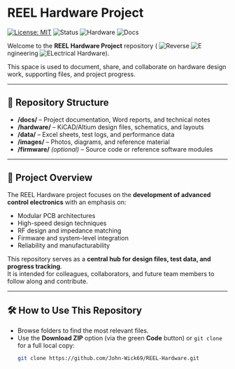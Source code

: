 # REEL Hardware Project

[![License: MIT](https://img.shields.io/badge/License-MIT-blue.svg)](LICENSE)
![Status](https://img.shields.io/badge/Status-Active-success.svg)
![Hardware](https://img.shields.io/badge/Hardware-KiCAD%20%7C%20Altium-orange.svg)
![Docs](https://img.shields.io/badge/Docs-Available-green.svg)

Welcome to the **REEL Hardware Project** repository (
![R](https://img.shields.io/badge/-R-red?style=flat-square)everse
![E](https://img.shields.io/badge/-E-red?style=flat-square)ngineering
![EL](https://img.shields.io/badge/-EL-red?style=flat-square)ectrical
 Hardware).
 
This space is used to document, share, and collaborate on hardware design work, supporting files, and project progress.

---

## 📂 Repository Structure
- **/docs/** – Project documentation, Word reports, and technical notes
- **/hardware/** – KiCAD/Altium design files, schematics, and layouts
- **/data/** – Excel sheets, test logs, and performance data
- **/images/** – Photos, diagrams, and reference material
- **/firmware/** *(optional)* – Source code or reference software modules

---

## 🔎 Project Overview
The REEL Hardware project focuses on the **development of advanced control electronics** with an emphasis on:
- Modular PCB architectures
- High-speed design techniques
- RF design and impedance matching
- Firmware and system-level integration
- Reliability and manufacturability

This repository serves as a **central hub for design files, test data, and progress tracking**.  
It is intended for colleagues, collaborators, and future team members to follow along and contribute.

---

## 🛠 How to Use This Repository
- Browse folders to find the most relevant files.  
- Use the **Download ZIP** option (via the green **Code** button) or `git clone` for a full local copy:
  ```bash
  git clone https://github.com/John-Wick69/REEL-Hardware.git
